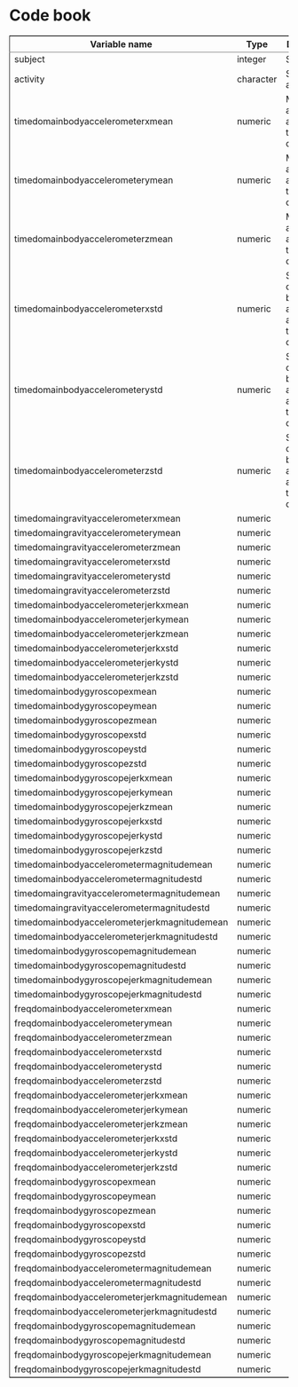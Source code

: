 
# Code book



<table border="2" cellspacing="0" cellpadding="6" rules="groups" frame="hsides">


<colgroup>
<col  class="left" />

<col  class="left" />

<col  class="left" />
</colgroup>
<thead>
<tr>
<th scope="col" class="left">Variable name</th>
<th scope="col" class="left">Type</th>
<th scope="col" class="left">Description</th>
</tr>
</thead>

<tbody>
<tr>
<td class="left">subject</td>
<td class="left">integer</td>
<td class="left">Subject id</td>
</tr>


<tr>
<td class="left">activity</td>
<td class="left">character</td>
<td class="left">Subject's activity</td>
</tr>


<tr>
<td class="left">timedomainbodyaccelerometerxmean</td>
<td class="left">numeric</td>
<td class="left">Mean body acceleration along x in the time domain</td>
</tr>


<tr>
<td class="left">timedomainbodyaccelerometerymean</td>
<td class="left">numeric</td>
<td class="left">Mean body acceleration along y in the time domain</td>
</tr>


<tr>
<td class="left">timedomainbodyaccelerometerzmean</td>
<td class="left">numeric</td>
<td class="left">Mean body acceleration along z in the time domain</td>
</tr>


<tr>
<td class="left">timedomainbodyaccelerometerxstd</td>
<td class="left">numeric</td>
<td class="left">Std deviation of body acceleration along x in the time domain</td>
</tr>


<tr>
<td class="left">timedomainbodyaccelerometerystd</td>
<td class="left">numeric</td>
<td class="left">Std deviation of body acceleration along y in the time domain</td>
</tr>


<tr>
<td class="left">timedomainbodyaccelerometerzstd</td>
<td class="left">numeric</td>
<td class="left">Std deviation of body acceleration along y in the time domain</td>
</tr>


<tr>
<td class="left">timedomaingravityaccelerometerxmean</td>
<td class="left">numeric</td>
<td class="left">&#xa0;</td>
</tr>


<tr>
<td class="left">timedomaingravityaccelerometerymean</td>
<td class="left">numeric</td>
<td class="left">&#xa0;</td>
</tr>


<tr>
<td class="left">timedomaingravityaccelerometerzmean</td>
<td class="left">numeric</td>
<td class="left">&#xa0;</td>
</tr>


<tr>
<td class="left">timedomaingravityaccelerometerxstd</td>
<td class="left">numeric</td>
<td class="left">&#xa0;</td>
</tr>


<tr>
<td class="left">timedomaingravityaccelerometerystd</td>
<td class="left">numeric</td>
<td class="left">&#xa0;</td>
</tr>


<tr>
<td class="left">timedomaingravityaccelerometerzstd</td>
<td class="left">numeric</td>
<td class="left">&#xa0;</td>
</tr>


<tr>
<td class="left">timedomainbodyaccelerometerjerkxmean</td>
<td class="left">numeric</td>
<td class="left">&#xa0;</td>
</tr>


<tr>
<td class="left">timedomainbodyaccelerometerjerkymean</td>
<td class="left">numeric</td>
<td class="left">&#xa0;</td>
</tr>


<tr>
<td class="left">timedomainbodyaccelerometerjerkzmean</td>
<td class="left">numeric</td>
<td class="left">&#xa0;</td>
</tr>


<tr>
<td class="left">timedomainbodyaccelerometerjerkxstd</td>
<td class="left">numeric</td>
<td class="left">&#xa0;</td>
</tr>


<tr>
<td class="left">timedomainbodyaccelerometerjerkystd</td>
<td class="left">numeric</td>
<td class="left">&#xa0;</td>
</tr>


<tr>
<td class="left">timedomainbodyaccelerometerjerkzstd</td>
<td class="left">numeric</td>
<td class="left">&#xa0;</td>
</tr>


<tr>
<td class="left">timedomainbodygyroscopexmean</td>
<td class="left">numeric</td>
<td class="left">&#xa0;</td>
</tr>


<tr>
<td class="left">timedomainbodygyroscopeymean</td>
<td class="left">numeric</td>
<td class="left">&#xa0;</td>
</tr>


<tr>
<td class="left">timedomainbodygyroscopezmean</td>
<td class="left">numeric</td>
<td class="left">&#xa0;</td>
</tr>


<tr>
<td class="left">timedomainbodygyroscopexstd</td>
<td class="left">numeric</td>
<td class="left">&#xa0;</td>
</tr>


<tr>
<td class="left">timedomainbodygyroscopeystd</td>
<td class="left">numeric</td>
<td class="left">&#xa0;</td>
</tr>


<tr>
<td class="left">timedomainbodygyroscopezstd</td>
<td class="left">numeric</td>
<td class="left">&#xa0;</td>
</tr>


<tr>
<td class="left">timedomainbodygyroscopejerkxmean</td>
<td class="left">numeric</td>
<td class="left">&#xa0;</td>
</tr>


<tr>
<td class="left">timedomainbodygyroscopejerkymean</td>
<td class="left">numeric</td>
<td class="left">&#xa0;</td>
</tr>


<tr>
<td class="left">timedomainbodygyroscopejerkzmean</td>
<td class="left">numeric</td>
<td class="left">&#xa0;</td>
</tr>


<tr>
<td class="left">timedomainbodygyroscopejerkxstd</td>
<td class="left">numeric</td>
<td class="left">&#xa0;</td>
</tr>


<tr>
<td class="left">timedomainbodygyroscopejerkystd</td>
<td class="left">numeric</td>
<td class="left">&#xa0;</td>
</tr>


<tr>
<td class="left">timedomainbodygyroscopejerkzstd</td>
<td class="left">numeric</td>
<td class="left">&#xa0;</td>
</tr>


<tr>
<td class="left">timedomainbodyaccelerometermagnitudemean</td>
<td class="left">numeric</td>
<td class="left">&#xa0;</td>
</tr>


<tr>
<td class="left">timedomainbodyaccelerometermagnitudestd</td>
<td class="left">numeric</td>
<td class="left">&#xa0;</td>
</tr>


<tr>
<td class="left">timedomaingravityaccelerometermagnitudemean</td>
<td class="left">numeric</td>
<td class="left">&#xa0;</td>
</tr>


<tr>
<td class="left">timedomaingravityaccelerometermagnitudestd</td>
<td class="left">numeric</td>
<td class="left">&#xa0;</td>
</tr>


<tr>
<td class="left">timedomainbodyaccelerometerjerkmagnitudemean</td>
<td class="left">numeric</td>
<td class="left">&#xa0;</td>
</tr>


<tr>
<td class="left">timedomainbodyaccelerometerjerkmagnitudestd</td>
<td class="left">numeric</td>
<td class="left">&#xa0;</td>
</tr>


<tr>
<td class="left">timedomainbodygyroscopemagnitudemean</td>
<td class="left">numeric</td>
<td class="left">&#xa0;</td>
</tr>


<tr>
<td class="left">timedomainbodygyroscopemagnitudestd</td>
<td class="left">numeric</td>
<td class="left">&#xa0;</td>
</tr>


<tr>
<td class="left">timedomainbodygyroscopejerkmagnitudemean</td>
<td class="left">numeric</td>
<td class="left">&#xa0;</td>
</tr>


<tr>
<td class="left">timedomainbodygyroscopejerkmagnitudestd</td>
<td class="left">numeric</td>
<td class="left">&#xa0;</td>
</tr>


<tr>
<td class="left">freqdomainbodyaccelerometerxmean</td>
<td class="left">numeric</td>
<td class="left">&#xa0;</td>
</tr>


<tr>
<td class="left">freqdomainbodyaccelerometerymean</td>
<td class="left">numeric</td>
<td class="left">&#xa0;</td>
</tr>


<tr>
<td class="left">freqdomainbodyaccelerometerzmean</td>
<td class="left">numeric</td>
<td class="left">&#xa0;</td>
</tr>


<tr>
<td class="left">freqdomainbodyaccelerometerxstd</td>
<td class="left">numeric</td>
<td class="left">&#xa0;</td>
</tr>


<tr>
<td class="left">freqdomainbodyaccelerometerystd</td>
<td class="left">numeric</td>
<td class="left">&#xa0;</td>
</tr>


<tr>
<td class="left">freqdomainbodyaccelerometerzstd</td>
<td class="left">numeric</td>
<td class="left">&#xa0;</td>
</tr>


<tr>
<td class="left">freqdomainbodyaccelerometerjerkxmean</td>
<td class="left">numeric</td>
<td class="left">&#xa0;</td>
</tr>


<tr>
<td class="left">freqdomainbodyaccelerometerjerkymean</td>
<td class="left">numeric</td>
<td class="left">&#xa0;</td>
</tr>


<tr>
<td class="left">freqdomainbodyaccelerometerjerkzmean</td>
<td class="left">numeric</td>
<td class="left">&#xa0;</td>
</tr>


<tr>
<td class="left">freqdomainbodyaccelerometerjerkxstd</td>
<td class="left">numeric</td>
<td class="left">&#xa0;</td>
</tr>


<tr>
<td class="left">freqdomainbodyaccelerometerjerkystd</td>
<td class="left">numeric</td>
<td class="left">&#xa0;</td>
</tr>


<tr>
<td class="left">freqdomainbodyaccelerometerjerkzstd</td>
<td class="left">numeric</td>
<td class="left">&#xa0;</td>
</tr>


<tr>
<td class="left">freqdomainbodygyroscopexmean</td>
<td class="left">numeric</td>
<td class="left">&#xa0;</td>
</tr>


<tr>
<td class="left">freqdomainbodygyroscopeymean</td>
<td class="left">numeric</td>
<td class="left">&#xa0;</td>
</tr>


<tr>
<td class="left">freqdomainbodygyroscopezmean</td>
<td class="left">numeric</td>
<td class="left">&#xa0;</td>
</tr>


<tr>
<td class="left">freqdomainbodygyroscopexstd</td>
<td class="left">numeric</td>
<td class="left">&#xa0;</td>
</tr>


<tr>
<td class="left">freqdomainbodygyroscopeystd</td>
<td class="left">numeric</td>
<td class="left">&#xa0;</td>
</tr>


<tr>
<td class="left">freqdomainbodygyroscopezstd</td>
<td class="left">numeric</td>
<td class="left">&#xa0;</td>
</tr>


<tr>
<td class="left">freqdomainbodyaccelerometermagnitudemean</td>
<td class="left">numeric</td>
<td class="left">&#xa0;</td>
</tr>


<tr>
<td class="left">freqdomainbodyaccelerometermagnitudestd</td>
<td class="left">numeric</td>
<td class="left">&#xa0;</td>
</tr>


<tr>
<td class="left">freqdomainbodyaccelerometerjerkmagnitudemean</td>
<td class="left">numeric</td>
<td class="left">&#xa0;</td>
</tr>


<tr>
<td class="left">freqdomainbodyaccelerometerjerkmagnitudestd</td>
<td class="left">numeric</td>
<td class="left">&#xa0;</td>
</tr>


<tr>
<td class="left">freqdomainbodygyroscopemagnitudemean</td>
<td class="left">numeric</td>
<td class="left">&#xa0;</td>
</tr>


<tr>
<td class="left">freqdomainbodygyroscopemagnitudestd</td>
<td class="left">numeric</td>
<td class="left">&#xa0;</td>
</tr>


<tr>
<td class="left">freqdomainbodygyroscopejerkmagnitudemean</td>
<td class="left">numeric</td>
<td class="left">&#xa0;</td>
</tr>


<tr>
<td class="left">freqdomainbodygyroscopejerkmagnitudestd</td>
<td class="left">numeric</td>
<td class="left">&#xa0;</td>
</tr>
</tbody>
</table>
